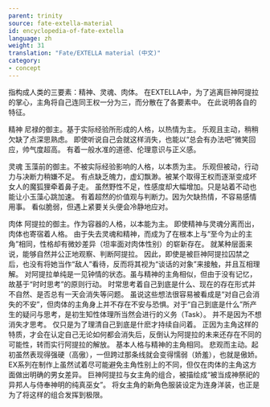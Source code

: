 ```yaml
---
parent: trinity
source: fate-extella-material
id: encyclopedia-of-fate-extella
language: zh
weight: 31
translation: "Fate/EXTELLA material (中文)"
category:
- concept
---
```


指构成人类的三要素：精神、灵魂、肉体。
在EXTELLA中，为了逃离巨神阿提拉的掌心，主角将自己连同王权一分为三，而分散在了各要素中。
在此说明各自的特征。

精神
尼禄的御主。基于实际经验所形成的人格，以热情为主。 
乐观且主动，稍稍欠缺了点深思熟虑。
即使听说自己会就这样消失，也能以“总会有办法吧”微笑回应，帅气度超高。
有着一般水准的道德、伦理意识与正义感。

灵魂
玉藻前的御主。不被实际经验影响的人格，以本质为主。 
乐观但被动，行动力与决断力稍嫌不足。
有点缺乏魄力，虚幻飘渺。被某个取得王权而逐渐变成坏女人的魔狐狸牵着鼻子走。
虽然野性不足，性感度却大幅增加。只是站着不动也能让小玉藻心跳加速。
有着超然的价值观与判断力。因为欠缺热情，不容易感情用事。
看似脆弱，但遇上紧要关头便会冷静地应对。

肉体
阿提拉的御主。作为容器的人格，以本能为主。
即使精神与灵魂分离而出，肉体也寄宿着人格。
由于失去灵魂和精神，而成为了在根本上与“至今为止的主角”相同，性格却有微妙差异（坦率面对肉体性别）的崭新存在。
就某种层面来说，能够自然并公正地观察、判断阿提拉。
因此，即使是被巨神阿提拉囚禁之后，也没有将她当作“敌人”看待，反而将其视为“谈话的对象”来接触，并且互相理解。
对阿提拉单纯是一见钟情的状态。虽与精神的主角相似，但由于没有记忆，故基于“时时思考”的原则行动。
时常思考着自己到底是什么、现在的存在形式并不自然、是否总有一天会消失等问题。
虽说这些想法很容易被看成是“对自己会消失的不安”，但肉体的主角身上并不存在不安与恐惧。对于“自己到底是什么”所产生的疑问与思考，是初生知性体理所当然会进行的义务（Task）。
并不是因为不想消失才思考。
仅只是为了理清自己到底是什麽才持续自问着。
正因为主角这样的特质，才会在认定自己无论如何都会消失后，反倒认为阿提拉的未来还存在不同的可能性，转而实行阿提拉的解放。
基本人格与精神的主角相同。
悲观而主动。起初虽然表现得强硬（高傲），一但跨过那条线就会变得懦弱（娇羞），也就是傲娇。
EX系列在制作上虽然试着尽可能避免主角性别上的不同，但仅在肉体的主角这方面做出明确的男女差异。
巨神阿提拉与女主角的组合，被描绘成“被当成神祭祀的异邦人与侍奉神明的纯真巫女”。
将女主角的新角色服装设定为连身洋装，也正是为了将这样的组合发挥到极限。
